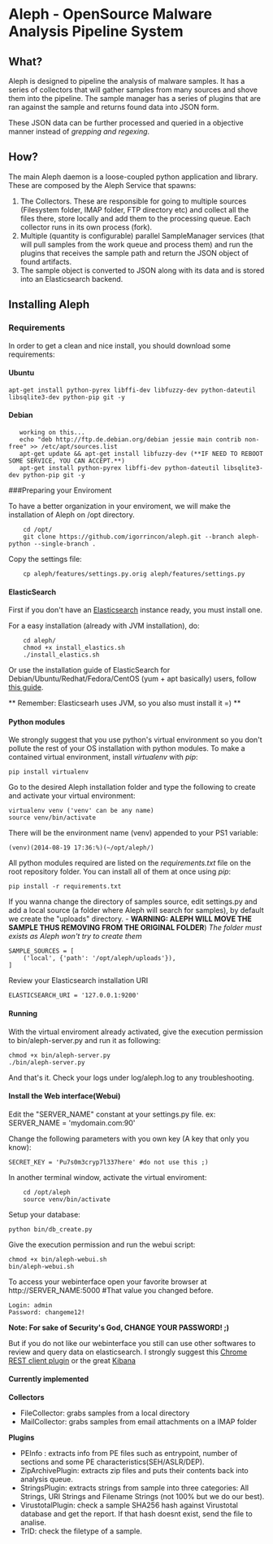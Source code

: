 # Aleph - OpenSource Malware Analysis Pipeline System

## What?
Aleph is designed to pipeline the analysis of malware samples. It has a series of collectors that will gather samples from many sources and shove them into the pipeline. The sample manager has a series of plugins that are ran against the sample and returns found data into JSON form.

These JSON data can be further processed and queried in a objective manner instead of *grepping and regexing*.

## How?
The main Aleph daemon is a loose-coupled python application and library. These are composed by the Aleph Service that spawns:

1. The Collectors. These are responsible for going to multiple sources (Filesystem folder, IMAP folder, FTP directory etc) and collect all the files there, store locally and add them to the processing queue. Each collector runs in its own process (fork).
2. Multiple (quantity is configurable) parallel SampleManager services (that will pull samples from the work queue and process them) and run the plugins that receives the sample path and return the JSON object of found artifacts.
3. The sample object is converted to JSON along with its data and is stored into an Elasticsearch backend.

## Installing Aleph

### Requirements
In order to get a clean and nice install, you should download some requirements:

#### Ubuntu

	apt-get install python-pyrex libffi-dev libfuzzy-dev python-dateutil libsqlite3-dev python-pip git -y
	
#### Debian
       working on this...
       echo "deb http://ftp.de.debian.org/debian jessie main contrib non-free" >> /etc/apt/sources.list
       apt-get update && apt-get install libfuzzy-dev (**IF NEED TO REBOOT SOME SERVICE, YOU CAN ACCEPT.**)
       apt-get install python-pyrex libffi-dev python-dateutil libsqlite3-dev python-pip git -y
       
###Preparing your Enviroment

To have a better organization in your enviroment, we will make the installation of Aleph on /opt directory.

        cd /opt/
        git clone https://github.com/igorrincon/aleph.git --branch aleph-python --single-branch .
    
Copy the settings file:

        cp aleph/features/settings.py.orig aleph/features/settings.py
	

#### ElasticSearch
First if you don't have an [Elasticsearch](http://www.elasticsearch.org) instance ready, you must install one.

For a easy installation (already with JVM installation), do:

        cd aleph/
        chmod +x install_elastics.sh
        ./install_elastics.sh

Or use the installation guide of ElasticSearch for Debian/Ubuntu/Redhat/Fedora/CentOS (yum + apt basically) users, follow [this guide](http://www.elasticsearch.org/guide/en/elasticsearch/reference/current/setup-repositories.html).

** Remember: Elasticsearh uses JVM, so you also must install it =) **

#### Python modules
We strongly suggest that you use python's virtual environment so you don't pollute the rest of your OS installation with python modules. To make a contained virtual environment, install _virtualenv_ with _pip_:
     
    pip install virtualenv

Go to the desired Aleph installation folder and type the following to create and activate your virtual environment:

    virtualenv venv ('venv' can be any name)
    source venv/bin/activate

There will be the environment name (venv) appended to your PS1 variable:

    (venv)(2014-08-19 17:36:%)(~/opt/aleph/)

All python modules required are listed on the _requirements.txt_ file on the root repository folder. You can install all of them at once using _pip_:

    pip install -r requirements.txt

If you wanna change the directory of samples source, edit settings.py and add a local source (a folder where Aleph will search for samples), by default we create the "uploads" directory. - **WARNING: ALEPH WILL MOVE THE SAMPLE THUS REMOVING FROM THE ORIGINAL FOLDER**) _The folder must exists as Aleph won't try to create them_

    SAMPLE_SOURCES = [
        ('local', {'path': '/opt/aleph/uploads'}),
    ]

Review your Elasticsearch installation URI

    ELASTICSEARCH_URI = '127.0.0.1:9200'


#### Running 
With the virtual enviroment already activated, give the execution permission to bin/aleph-server.py and run it as following:

    chmod +x bin/aleph-server.py
    ./bin/aleph-server.py

And that's it. Check your logs under log/aleph.log to any troubleshooting.

#### Install the Web interface(Webui)
Edit the "SERVER_NAME" constant at your settings.py file.
	ex: SERVER_NAME = 'mydomain.com:90'
	
Change the following parameters with you own key (A key that only you know):

	SECRET_KEY = 'Pu7s0m3cryp7l337here' #do not use this ;)

In another terminal window, activate the virtual enviroment:

        cd /opt/aleph
        source venv/bin/activate

Setup your database:

	python bin/db_create.py

Give the execution permission and run the webui script:
	
	chmod +x bin/aleph-webui.sh
	bin/aleph-webui.sh
	
To access your webinterface open your favorite browser at http://SERVER_NAME:5000 #That value you changed before.
	
	Login: admin
	Password: changeme12!
	
	
**Note: For sake of Security's God, CHANGE YOUR PASSWORD! ;)**
	
But if you do not like our webinterface you still can use other softwares  to review and query data on elasticsearch. I strongly suggest this [Chrome REST client plugin](https://chrome.google.com/webstore/detail/postman-rest-client/fdmmgilgnpjigdojojpjoooidkmcomcm?hl=en) or the great [Kibana](http://www.elasticsearch.org/guide/en/kibana/current/working-with-queries-and-filters.html)

#### Currently implemented
**Collectors**
* FileCollector: grabs samples from a local directory
* MailCollector: grabs samples from email attachments on a IMAP folder

**Plugins**
* PEInfo : extracts info from PE files such as entrypoint, number of sections and some PE characteristics(SEH/ASLR/DEP).
* ZipArchivePlugin: extracts zip files and puts their contents back into analysis queue.
* StringsPlugin: extracts strings from sample into three categories: All Strings, URI Strings and Filename Strings (not 100% but we do our best).
* VirustotalPlugin: check a sample SHA256 hash against Virustotal database and get the report. If that hash doesnt exist, send the file to analise.
* TrID: check the filetype of a sample.
